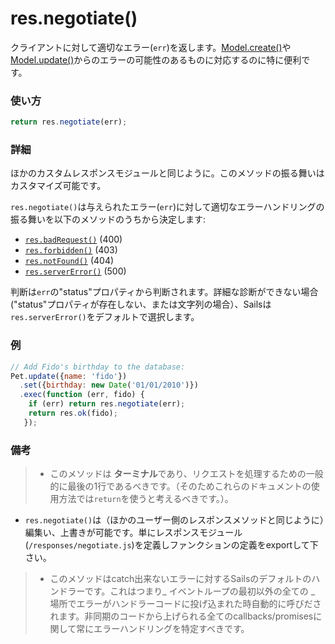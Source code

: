 # res.negotiate()

クライアントに対して適切なエラー(`err`)を返します。[Model.create()](http://sailsjs.org/documentation/reference/waterline/models/create.html)や[Model.update()](http://sailsjs.org/documentation/reference/waterline/models/update.html)からのエラーの可能性のあるものに対応するのに特に便利です。

### 使い方

```js
return res.negotiate(err);
```

### 詳細

ほかのカスタムレスポンスモジュールと同じように。このメソッドの振る舞いはカスタマイズ可能です。

`res.negotiate()`は与えられたエラー(`err`)に対して適切なエラーハンドリングの振る舞いを以下のメソッドのうちから決定します:

+ [`res.badRequest()`](http://sailsjs.org/documentation/anatomy/myApp/api/responses/badRequest.js.html)   (400)
+ [`res.forbidden()`](http://sailsjs.org/documentation/anatomy/myApp/api/responses/forbidden.js.html)    (403)
+ [`res.notFound()`](http://sailsjs.org/documentation/anatomy/myApp/api/responses/notFound.js.html)     (404)
+ [`res.serverError()`](http://sailsjs.org/documentation/anatomy/myApp/api/responses/serverError.js.html)  (500)

判断は`err`の"status"プロパティから判断されます。詳細な診断ができない場合("status"プロパティが存在しない、または文字列の場合）、Sailsは`res.serverError()`をデフォルトで選択します。



### 例


```javascript
// Add Fido's birthday to the database:
Pet.update({name: 'fido'})
  .set({birthday: new Date('01/01/2010')})
  .exec(function (err, fido) {
    if (err) return res.negotiate(err);
    return res.ok(fido);
   });
```


### 備考
> + このメソッドは **ターミナル**であり、リクエストを処理するための一般的に最後の1行であるべきです。（そのためこれらのドキュメントの使用方法では`return`を使うと考えるべきです。）。
+ `res.negotiate()`は（ほかのユーザー側のレスポンスメソッドと同じように）編集い、上書きが可能です。単にレスポンスモジュール(`/responses/negotiate.js`)を定義しファンクションの定義をexportして下さい。
>+ このメソッドはcatch出来ないエラーに対するSailsのデフォルトのハンドラーです。これはつまり_ イベントループの最初以外の全ての _　場所でエラーがハンドラーコードに投げ込まれた時自動的に呼びだされます。非同期のコードから上げられる全てのcallbacks/promisesに関して常にエラーハンドリングを特定すべきです。







<docmeta name="uniqueID" value="resnegotiate730536">
<docmeta name="displayName" value="res.negotiate()">
